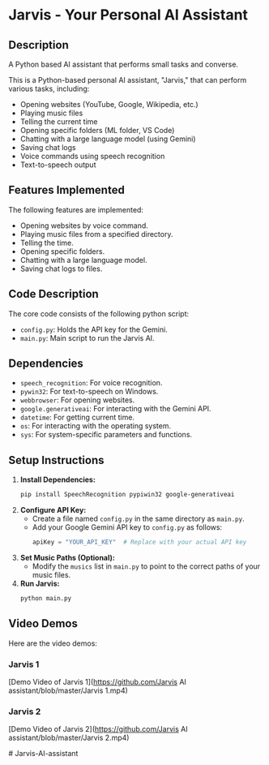 
# Jarvis - Your Personal AI Assistant

## Description
A Python based AI assistant that performs small tasks and converse.

This is a Python-based personal AI assistant, "Jarvis," that can perform various tasks, including:

* Opening websites (YouTube, Google, Wikipedia, etc.)
* Playing music files
* Telling the current time
* Opening specific folders (ML folder, VS Code)
* Chatting with a large language model (using Gemini)
* Saving chat logs
* Voice commands using speech recognition
* Text-to-speech output

## Features Implemented
The following features are implemented:
* Opening websites by voice command.
* Playing music files from a specified directory.
* Telling the time.
* Opening specific folders.
* Chatting with a large language model.
* Saving chat logs to files.

## Code Description
The core code consists of the following python script:
* `config.py`: Holds the API key for the Gemini.
* `main.py`: Main script to run the Jarvis AI.

## Dependencies
* `speech_recognition`: For voice recognition.
* `pywin32`: For text-to-speech on Windows.
* `webbrowser`: For opening websites.
* `google.generativeai`: For interacting with the Gemini API.
* `datetime`: For getting current time.
* `os`: For interacting with the operating system.
* `sys`: For system-specific parameters and functions.

## Setup Instructions
1.  **Install Dependencies:**
    ```bash
    pip install SpeechRecognition pypiwin32 google-generativeai
    ```
2.  **Configure API Key:**
    * Create a file named `config.py` in the same directory as `main.py`.
    * Add your Google Gemini API key to `config.py` as follows:
        ```python
        apiKey = "YOUR_API_KEY"  # Replace with your actual API key
        ```
3.  **Set Music Paths (Optional):**
    * Modify the `musics` list in `main.py` to point to the correct paths of your music files.
4.  **Run Jarvis:**
    ```bash
    python main.py
    ```

## Video Demos
Here are the video demos:

### Jarvis 1

[Demo Video of Jarvis 1](https://github.com/Jarvis AI assistant/blob/master/Jarvis 1.mp4)


### Jarvis 2

[Demo Video of Jarvis 2](https://github.com/Jarvis AI assistant/blob/master/Jarvis 2.mp4)

#   J a r v i s - A I - a s s i s t a n t 
 
 
